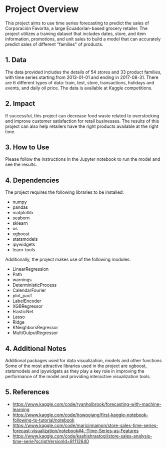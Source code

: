 # Project Overview

This project aims to use time series forecasting to predict the sales of Corporación Favorita, a large Ecuadorian-based grocery retailer. The project utilizes a training dataset that includes dates, store, and item information, promotions, and unit sales to build a model that can accurately predict sales of different "families" of products.

 
## 1. Data

The data provided includes the details of 54 stores and 33 product families, with time series starting from 2013-01-01 and ending in 2017-08-31. There are 6 different types of data: train, test, store, transactions, holidays and events, and daily oil price. The data is available at Kaggle competitions. 

## 2. Impact

If successful, this project can decrease food waste related to overstocking and improve customer satisfaction for retail businesses. The results of this project can also help retailers have the right products available at the right time.

## 3. How to Use

Please follow the instructions in the Jupyter notebook to run the model and see the results.

## 4. Dependencies

The project requires the following libraries to be installed:

  - numpy
  - pandas
  - matplotlib
  - seaborn
  - sklearn
  - os
  - xgboost
  - statsmodels
  - ipywidgets
  - learn-tools

Additionally, the project makes use of the following modules:

  - LinearRegression
  - Path
  - warnings
  - DeterministicProcess
  - CalendarFourier
  - plot_pacf
  - LabelEncoder
  - XGBRegressor
  - ElasticNet
  - Lasso
  - Ridge
  - KNeighborsRegressor
  - MultiOutputRegressor

## 4. Additional Notes
Additional packages used for data visualization, models and other functions
Some of the most attractive libraries used in the project are xgboost, statsmodels and ipywidgets as they play a key role in improving the performance of the model and providing interactive visualization tools.

## 5. References
 - https://www.kaggle.com/code/ryanholbrook/forecasting-with-machine-learning
 - https://www.kaggle.com/code/howoojang/first-kaggle-notebook-following-ts-tutorial/notebook
 - https://www.kaggle.com/code/maricinnamon/store-sales-time-series-forecast-visualization/notebook#4.-Time-Series-as-Features
 - https://www.kaggle.com/code/kashishrastogi/store-sales-analysis-time-serie?scriptVersionId=81112640

